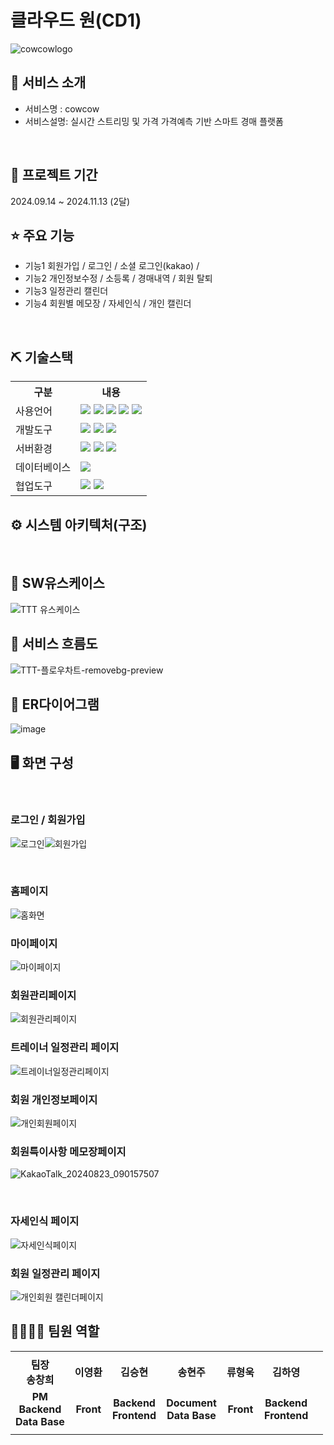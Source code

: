# 클라우드 원(CD1) 
![cowcowlogo](https://github.com/user-attachments/assets/af3ad80c-89ff-45c0-bcfc-98f5b620a26b)


## 👀 서비스 소개
* 서비스명 : cowcow
* 서비스설명: 실시간 스트리밍 및 가격 가격예측 기반 스마트 경매 플랫폼
<br>

## 📅 프로젝트 기간
2024.09.14 ~ 2024.11.13 (2달)
<br>

## ⭐ 주요 기능
* 기능1 회원가입 / 로그인 / 소셜 로그인(kakao) /
* 기능2 개인정보수정 / 소등록 / 경매내역 / 회원 탈퇴
* 기능3 일정관리 캘린더
* 기능4 회원별 메모장 / 자세인식 / 개인 캘린더
<br>

## ⛏ 기술스택
<table>
    <tr>
        <th>구분</th>
        <th>내용</th>
    </tr>
    <tr>
        <td>사용언어</td>
        <td>
            <img src="https://img.shields.io/badge/Python-3776AB?style=for-the-badge&logo=Python&logoColor=white"/>
            <img src="https://img.shields.io/badge/Java-007396?style=for-the-badge&logo=java&logoColor=white"/>
            <img src="https://img.shields.io/badge/HTML5-E34F26?style=for-the-badge&logo=HTML5&logoColor=white"/>
            <img src="https://img.shields.io/badge/CSS3-1572B6?style=for-the-badge&logo=CSS3&logoColor=white"/>
            <img src="https://img.shields.io/badge/JavaScript-F7DF1E?style=for-the-badge&logo=JavaScript&logoColor=white"/>
        </td>
    </tr>
    <tr>
        <td>개발도구</td>
        <td>
            <img src="https://img.shields.io/badge/Eclipse-2C2255?style=for-the-badge&logo=Eclipse&logoColor=white"/>
            <img src="https://img.shields.io/badge/Visual_Studio_Code-0078D4?style=for-the-badge&logo=visual%20studio%20code&logoColor=white"/>
            <img src="https://img.shields.io/badge/Anaconda-44A833?style=for-the-badge&logo=Anaconda&logoColor=white"/>
        </td>
    </tr>
    <tr>
        <td>서버환경</td>
        <td>
            <img src="https://img.shields.io/badge/Apache Tomcat-D22128?style=for-the-badge&logo=ApacheTomcat&logoColor=white"/>
            <img src="https://img.shields.io/badge/Spring_Boot-6DB33F?style=for-the-badge&logo=spring-boot&logoColor=white"/>
            <img src="https://img.shields.io/badge/Flask-000000?style=for-the-badge&logo=Flask&logoColor=white"/> 
        </td>
    </tr>
    <tr>
        <td>데이터베이스</td>
        <td>
            <img src="https://img.shields.io/badge/MySQL-4479A1?style=for-the-badge&logo=MySQL&logoColor=white"/> 
        </td>
    </tr>
    <tr>
        <td>협업도구</td>
        <td>
            <img src="https://img.shields.io/badge/Git-F05032?style=for-the-badge&logo=Git&logoColor=white"/>
            <img src="https://img.shields.io/badge/GitHub-181717?style=for-the-badge&logo=GitHub&logoColor=white"/>
        </td>
    </tr>
</table>


## ⚙ 시스템 아키텍처(구조)
<br>

## 📌 SW유스케이스
![TTT 유스케이스](https://github.com/user-attachments/assets/8e859a2b-fa90-4253-bd65-d5bc27e5f7a9)


## 📌 서비스 흐름도
![TTT-플로우차트-removebg-preview](https://github.com/user-attachments/assets/42d274ce-8422-4480-8732-c98c01e2470a)
<br>



## 📌 ER다이어그램
![image](https://github.com/user-attachments/assets/bf12db60-f5e0-4a1c-8c31-684f6d9b2ca5)
<br>

## 🖥 화면 구성


<br>

### 로그인 / 회원가입
![로그인](https://github.com/user-attachments/assets/32c9f1b5-1379-4379-9332-f0de9eb95e9e)![회원가입](https://github.com/user-attachments/assets/0dfef385-9ef5-48af-ac55-8ce4091616dc)


<br>

### 홈페이지  
![홈화면](https://github.com/user-attachments/assets/74b66658-bd05-40e0-a482-ba16790ec512)
<br>

### 마이페이지 
![마이페이지](https://github.com/user-attachments/assets/611d274c-e81f-4be1-8585-a9d83784e6da)
<br>

### 회원관리페이지
![회원관리페이지](https://github.com/user-attachments/assets/2b3f9663-6d10-455a-807f-1eed03dcc92f)
<br>

### 트레이너 일정관리 페이지
![트레이너일정관리페이지](https://github.com/user-attachments/assets/14b39ca7-782c-4f7c-ad64-b79637f751ab)
<br>

### 회원 개인정보페이지
![개인회원페이지](https://github.com/user-attachments/assets/2e636ec3-5c48-4a1e-8ece-4005fe169c94)
<br>


### 회원특이사항 메모장페이지
![KakaoTalk_20240823_090157507](https://github.com/user-attachments/assets/48ef2b93-15af-48b7-a542-10bd814074fb)

<br>

### 자세인식 페이지
![자세인식페이지](https://github.com/user-attachments/assets/76d79a21-4ae4-4dee-adfe-a2fdf3202326)
<br>

### 회원 일정관리 페이지
![개인회원 캘린더페이지](https://github.com/user-attachments/assets/0e8d832a-2f60-46d3-8e6f-b966e1c86e0a)
<br>


## 👨‍👩‍👦‍👦 팀원 역할
<table>
  <tr>
    <td></td>
    <td></td>
    <td></td>
    <td></td>
    <td></td>
    <td></td>
  </tr>
  <tr>
    <td align="center"><strong>팀장<br>송창희</strong></td>
    <td align="center"><strong>이영환</strong></td>
    <td align="center"><strong>김승현</strong></td>
    <td align="center"><strong>송현주</strong></td>
    <td align="center"><strong>류형욱</strong></td>
    <td align="center"><strong>김하영</strong></td>
  </tr>
  <tr>
    <td align="center"><b>PM<br>Backend<br>Data Base</b></td>
    <td align="center"><b>Front</b></td>
    <td align="center"><b>Backend<br>Frontend</b></td>
    <td align="center"><b>Document<br>Data Base</b></td>
    <td align="center"><b>Front</b></td>
    <td align="center"><b>Backend<br>Frontend</b></td>
  </tr>
  <tr>
    <td align="center"><a></a></td>
    <td align="center"><a></a></td>
    <td align="center"><a></a></td>
    <td align="center"><a></a></td>
    <td align="center"><a></a></td>
    <td align="center"><a></a></td>
    <td align="center"><a></a></td>
    
  </tr>
</table>













